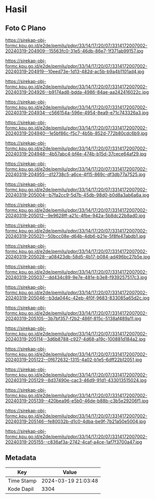# Hasil

## Foto C Plano

https://sirekap-obj-formc.kpu.go.id/e2de/pemilu/pdpr/33/14/17/20/07/3314172007002-20240319-204909--15563fc0-31e5-46db-86e7-1f371ab99157.jpg

https://sirekap-obj-formc.kpu.go.id/e2de/pemilu/pdpr/33/14/17/20/07/3314172007002-20240319-204919--10eed73e-1d13-482d-ac5b-b9a4b1101ad4.jpg

https://sirekap-obj-formc.kpu.go.id/e2de/pemilu/pdpr/33/14/17/20/07/3314172007002-20240319-204926--b9174ad8-bdda-4986-84ae-aa242416022c.jpg

https://sirekap-obj-formc.kpu.go.id/e2de/pemilu/pdpr/33/14/17/20/07/3314172007002-20240319-204934--c566154a-596e-4954-8ea9-e71c743326a3.jpg

https://sirekap-obj-formc.kpu.go.id/e2de/pemilu/pdpr/33/14/17/20/07/3314172007002-20240319-204940--1e5bf86c-f5c7-4b5b-852d-772b80cdc6b9.jpg

https://sirekap-obj-formc.kpu.go.id/e2de/pemilu/pdpr/33/14/17/20/07/3314172007002-20240319-204948--4b57abc4-bf4e-474b-b15d-37cece64af29.jpg

https://sirekap-obj-formc.kpu.go.id/e2de/pemilu/pdpr/33/14/17/20/07/3314172007002-20240319-204955--d12738c5-a6ce-4f15-869c-df3db77a7525.jpg

https://sirekap-obj-formc.kpu.go.id/e2de/pemilu/pdpr/33/14/17/20/07/3314172007002-20240319-205004--b7fa2cc9-5d7b-45db-98d0-b0d8a3ab6a6a.jpg

https://sirekap-obj-formc.kpu.go.id/e2de/pemilu/pdpr/33/14/17/20/07/3314172007002-20240319-205012--9e9628ff-a21c-4fbe-942a-5b8dc22b8ad0.jpg

https://sirekap-obj-formc.kpu.go.id/e2de/pemilu/pdpr/33/14/17/20/07/3314172007002-20240319-205021--50bcc08e-d64b-4db6-b21e-5f8fe47abdb1.jpg

https://sirekap-obj-formc.kpu.go.id/e2de/pemilu/pdpr/33/14/17/20/07/3314172007002-20240319-205028--a08423db-58d5-4b17-b084-ad496bc27b5e.jpg

https://sirekap-obj-formc.kpu.go.id/e2de/pemilu/pdpr/33/14/17/20/07/3314172007002-20240319-205037--dd434c89-9e7e-481e-b3e8-f939257517c3.jpg

https://sirekap-obj-formc.kpu.go.id/e2de/pemilu/pdpr/33/14/17/20/07/3314172007002-20240319-205046--b3da044c-42eb-4f0f-9683-833085a65d2c.jpg

https://sirekap-obj-formc.kpu.go.id/e2de/pemilu/pdpr/33/14/17/20/07/3314172007002-20240319-205105--3b7bf357-f2b2-486f-815c-5138af489a11.jpg

https://sirekap-obj-formc.kpu.go.id/e2de/pemilu/pdpr/33/14/17/20/07/3314172007002-20240319-205114--3d6b8788-c927-4d68-a19c-100881d184a2.jpg

https://sirekap-obj-formc.kpu.go.id/e2de/pemilu/pdpr/33/14/17/20/07/3314172007002-20240319-205122--0f672632-1315-4a02-b1e5-6dff22b12051.jpg

https://sirekap-obj-formc.kpu.go.id/e2de/pemilu/pdpr/33/14/17/20/07/3314172007002-20240319-205129--8d37490e-cac3-46d9-91d1-433013515024.jpg

https://sirekap-obj-formc.kpu.go.id/e2de/pemilu/pdpr/33/14/17/20/07/3314172007002-20240319-205139--420bea96-e5b0-46de-b88b-c3b5e29206f1.jpg

https://sirekap-obj-formc.kpu.go.id/e2de/pemilu/pdpr/33/14/17/20/07/3314172007002-20240319-205146--fe80032b-d1c0-4dba-be9f-7b21a50e5004.jpg

https://sirekap-obj-formc.kpu.go.id/e2de/pemilu/pdpr/33/14/17/20/07/3314172007002-20240319-205155--c836af3a-2742-4caf-a4ce-1af7f3700a47.jpg


## Metadata

| Key        | Value               |
| ---------- | ------------------- |
| Time Stamp | 2024-03-19 21:03:48 |
| Kode Dapil | 3304                |



